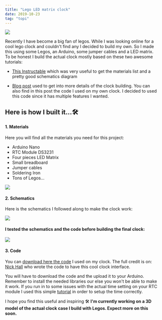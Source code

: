 ```yaml
---
title: "Lego LED matrix clock"
date: 2019-10-23
tag: "topi"
---
```


![](https://storage.googleapis.com/maker-blog-assets/lego-led-clock/lego-cisco.jpeg)

Recently I have become a big fan of legos. While I was looking online for a cool lego clock and couldn't find any I decided to build my own. So I made this using some Legos, an Arduino, some jumper cables and a LED matrix. To be honest I build the actual clock mostly based on these two awesome tutorials:

* [This Instructable](https://www.instructables.com/id/Arduino-Nano-Mini-LED-Matrix-Clock/) which was very useful to get the materials list and a pretty good schematics diagram

* [Blog post](https://123led.wordpress.com/mini-led-clock/) used to get into more details of the clock building. You can also find in this post the code I used on my own clock. I decided to used this code since it has multiple features I wanted.

## Here is how I built it...🛠
#### 1. Materials
Here you will find all the materials you need for this project:
* Arduino Nano
* RTC Module DS3231
* Four pieces LED Matrix
* Small breadboard
* Jumper cables
* Soldering Iron
* Tons of Legos...

![](https://storage.googleapis.com/maker-blog-assets/lego-led-clock/clock-WIP.jpg)

#### 2. Schematics
Here is the schematics I followed along to make the clock work:

![](https://storage.googleapis.com/maker-blog-assets/lego-led-clock/fritzing.jpg)

#### I tested the schematics and the code before building the final clock:
![](https://storage.googleapis.com/maker-blog-assets/lego-led-clock/breadboard.jpg)

#### 3. Code
You can [download here the code](https://github.com/mrnick1234567/miniclock) I used on my clock. The full credit is on: [Nick Hall](https://github.com/mrnick1234567) who wrote the code to have this cool clock interface.

You will have to download the code and the upload it to your Arduino. Remember to install the needed libraries our else you won't be able to make it work.
If you run in to some issues with the actual time setting on your RTC module I used this simple [tutorial](https://www.instructables.com/id/Simple-Guide-to-Setting-Time-on-a-DS3231DS3107DS13/) in order to setup the time correctly. 


I hope you find this useful and inspiring 🛠
**I'm currently working on a 3D model of the actual clock case I build with Legos. Expect more on this soon.**



